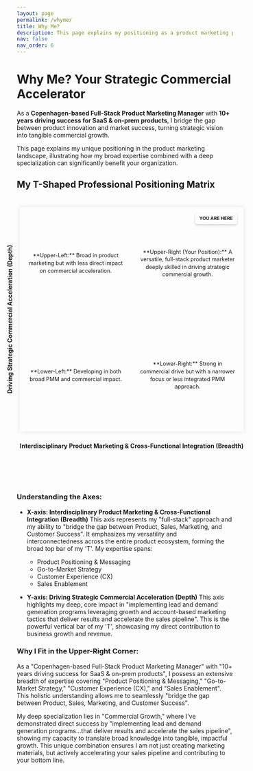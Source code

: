 ```yaml
---
layout: page
permalink: /whyme/
title: Why Me?
description: This page explains my positioning as a product marketing professional, highlighting how my broad capabilities and deep specialization can drive significant commercial results for your organization
nav: false
nav_order: 6
---
```


<style>
/* MATRIX WRAPPER FIXED */
.matrix-wrapper {
  display: grid;
  grid-template-columns: auto 1fr;
  grid-template-rows: 1fr auto;
  grid-template-areas:
    "y-axis matrix"
    ". x-axis";
  max-width: 650px;
  margin: 40px auto 100px auto;
  gap: 15px;
  align-items: center;
  justify-content: center;
}

.matrix-container {
  grid-area: matrix;
  position: relative;
  width: 100%;
  aspect-ratio: 1 / 1;
  border: 1px solid var(--global-divider-color);
  box-shadow: 0 0 10px rgba(0, 0, 0, 0.1);
  background-color: var(--global-card-bg-color);
  overflow: hidden;
  display: flex;
  align-items: stretch;
  justify-content: stretch;
}

.matrix-grid {
  display: grid;
  grid-template-columns: 1fr 1fr;
  grid-template-rows: 1fr 1fr;
  width: 100%;
  height: 100%;
}

.quadrant {
  border: 1px solid var(--global-divider-color);
  padding: 15px;
  display: flex;
  justify-content: center;
  align-items: center;
  text-align: center;
  font-size: 0.9em;
  line-height: 1.4;
  color: var(--global-text-color);
  background-color: var(--global-bg-color);
  box-sizing: border-box;
  position: relative;
}

.quadrant.top-right {
  background-color: var(--global-tip-block-bg);
  border-color: var(--global-tip-block);
}

.quadrant-label {
  font-weight: bold;
  color: var(--global-theme-color);
  font-size: 1em;
}

.x-axis-label {
  grid-area: x-axis;
  justify-self: center;
  padding-top: 10px;
  white-space: nowrap;
}

.y-axis-label {
  grid-area: y-axis;
  display: flex;
  align-items: center;
  justify-content: center;
  writing-mode: vertical-rl;
  transform: rotate(180deg);
  text-align: center;
}

.y-axis-label span {
  white-space: nowrap;
  font-weight: bold;
  color: var(--global-theme-color);
  font-size: 1em;
}

.x-axis-arrow, .y-axis-arrow {
  position: absolute;
  background-color: var(--global-theme-color);
}

.x-axis-arrow {
  bottom: 0;
  left: 50%;
  width: 50%;
  height: 2px;
  transform: translateX(-50%);
}

.x-axis-arrow::after {
  content: '';
  position: absolute;
  right: 0;
  top: -4px;
  width: 0;
  height: 0;
  border-top: 5px solid transparent;
  border-bottom: 5px solid transparent;
  border-left: 8px solid var(--global-theme-color);
}

.y-axis-arrow {
  top: 50%;
  left: 0;
  height: 50%;
  width: 2px;
  transform: translateY(-50%);
}

.y-axis-arrow::after {
  content: '';
  position: absolute;
  top: 0;
  left: -4px;
  width: 0;
  height: 0;
  border-left: 5px solid transparent;
  border-right: 5px solid transparent;
  border-bottom: 8px solid var(--global-theme-color);
}

.your-position-marker {
  position: absolute;
  top: 15px;
  right: 15px;
  background-color: var(--global-highlight-color);
  color: var(--global-hover-text-color);
  padding: 5px 10px;
  border-radius: 5px;
  font-weight: bold;
  font-size: 0.85em;
  white-space: nowrap;
  z-index: 10;
  box-shadow: 0 2px 5px rgba(0, 0, 0, 0.2);
}

@media (max-width: 768px) {
  .matrix-wrapper {
    width: 95%;
    max-width: 500px;
    gap: 10px;
  }
  .quadrant {
    font-size: 0.8em;
    padding: 10px;
  }
  .your-position-marker {
    font-size: 0.75em;
    padding: 4px 8px;
  }
}

@media (max-width: 480px) {
  .matrix-wrapper {
    width: 100%;
    max-width: 350px;
    gap: 8px;
  }
  .quadrant {
    font-size: 0.7em;
    padding: 8px;
  }
  .your-position-marker {
    font-size: 0.7em;
    padding: 3px 6px;
  }
}
</style>

# Why Me? Your Strategic Commercial Accelerator

As a **Copenhagen-based Full-Stack Product Marketing Manager** with **10+ years driving success for SaaS & on-prem products**, I bridge the gap between product innovation and market success, turning strategic vision into tangible commercial growth.

This page explains my unique positioning in the product marketing landscape, illustrating how my broad expertise combined with a deep specialization can significantly benefit your organization.

## My T-Shaped Professional Positioning Matrix

<div class="matrix-wrapper">
  <div class="y-axis-label">
    <span>Driving Strategic Commercial Acceleration (Depth)</span>
  </div>
  <div class="matrix-container">
    <div class="matrix-grid">
      <div class="quadrant top-left">
        **Upper-Left:** Broad in product marketing but with less direct impact on commercial acceleration.
      </div>
      <div class="quadrant top-right">
        **Upper-Right (Your Position):** A versatile, full-stack product marketer deeply skilled in driving strategic commercial growth.
        <div class="your-position-marker">YOU ARE HERE</div>
      </div>
      <div class="quadrant bottom-left">
        **Lower-Left:** Developing in both broad PMM and commercial impact.
      </div>
      <div class="quadrant bottom-right">
        **Lower-Right:** Strong in commercial drive but with a narrower focus or less integrated PMM approach.
      </div>
    </div>
    <div class="x-axis-arrow"></div>
    <div class="y-axis-arrow"></div>
  </div>
  <div class="x-axis-label quadrant-label">
    Interdisciplinary Product Marketing & Cross-Functional Integration (Breadth)
  </div>
</div>

### Understanding the Axes:

* **X-axis: Interdisciplinary Product Marketing & Cross-Functional Integration (Breadth)**
    This axis represents my "full-stack" approach and my ability to "bridge the gap between Product, Sales, Marketing, and Customer Success". It emphasizes my versatility and interconnectedness across the entire product ecosystem, forming the broad top bar of my 'T'. My expertise spans:
    * Product Positioning & Messaging
    * Go-to-Market Strategy
    * Customer Experience (CX)
    * Sales Enablement

* **Y-axis: Driving Strategic Commercial Acceleration (Depth)**
    This axis highlights my deep, core impact in "implementing lead and demand generation programs leveraging growth and account-based marketing tactics that deliver results and accelerate the sales pipeline". This is the powerful vertical bar of my 'T', showcasing my direct contribution to business growth and revenue.

### Why I Fit in the Upper-Right Corner:

As a "Copenhagen-based Full-Stack Product Marketing Manager" with "10+ years driving success for SaaS & on-prem products", I possess an extensive breadth of expertise covering "Product Positioning & Messaging," "Go-to-Market Strategy," "Customer Experience (CX)," and "Sales Enablement". This holistic understanding allows me to seamlessly "bridge the gap between Product, Sales, Marketing, and Customer Success".

My deep specialization lies in "Commercial Growth," where I've demonstrated direct success by "implementing lead and demand generation programs...that deliver results and accelerate the sales pipeline", showing my capacity to translate broad knowledge into tangible, impactful growth. This unique combination ensures I am not just creating marketing materials, but actively accelerating your sales pipeline and contributing to your bottom line.
